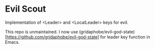 Evil Scout
==========

Implementation of &lt;Leader&gt; and &lt;LocalLeader&gt; keys for evil.

This repo is unmaintained. I now use (gridaphobe/evil-god-state)[https://github.com/gridaphobe/evil-god-state] for leader key function in Emacs.
